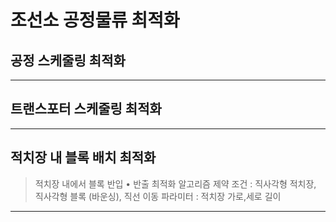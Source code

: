 # 조선소 공정물류 최적화

## 공정 스케줄링 최적화



------------

## 트랜스포터 스케줄링 최적화



------------

## 적치장 내 블록 배치 최적화
> 적치장 내에서 블록 반입 • 반출 최적화 알고리즘
> 제약 조건 : 직사각형 적치장, 직사각형 블록 (바운싱), 직선 이동
> 파라미터 : 적치장 가로,세로 길이


------------
